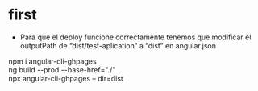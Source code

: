# first


- Para que el deploy funcione correctamente tenemos que modificar el outputPath de “dist/test-aplication” a “dist” en angular.json



npm i angular-cli-ghpages
<br>
ng build --prod --base-href="./"
<br>
npx angular-cli-ghpages – dir=dist
